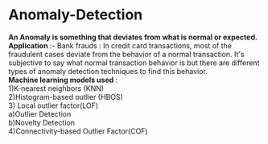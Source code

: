 # Anomaly-Detection
**An Anomaly is something that deviates from what is normal or expected.** <br>
**Application** :- Bank frauds :  In credit card transactions, most of the fraudulent cases deviate from the behavior of a normal transaction. It's subjective to say what normal transaction behavior is but there are different types of anomaly detection techniques to find this behavior. <br>
**Machine learning models used** : <br>
1)K-nearest neighbors (KNN) <br>
2)Histogram-based outlier (HBOS) <br>
3) Local outlier factor(LOF) <br>
   a)Outlier Detection <br>
   b)Novelty Detection <br>
4)Connectivity-based Outlier Factor(COF) <br>

